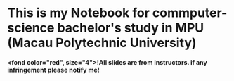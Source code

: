 # This is my Notebook for commputer-science bachelor's study in MPU (Macau Polytechnic University)
**<fond color="red", size="4">!</fond>All slides are from instructors. if any infringement please notify me!**
